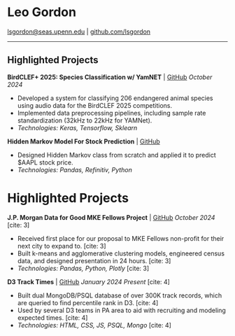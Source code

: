 # Leo Gordon

[lsgordon@seas.upenn.edu](mailto:lsgordon@seas.upenn.edu) | [github.com/lsgordon](https://github.com/lsgordon)

---

## Highlighted Projects

**BirdCLEF+ 2025: Species Classification w/ YamNET** | [GitHub](https://github.com/lsgordon/BirdCLEFPlus_Yamnet_2025)
*October 2024*
* Developed a system for classifying 206 endangered animal species using audio data for the BirdCLEF 2025 competitions.
* Implemented data preprocessing pipelines, including sample rate standardization (32kHz to 22kHz for YAMNet).
* *Technologies: Keras, Tensorflow, Sklearn*

**Hidden Markov Model For Stock Prediction** | [GitHub](https://github.com/lsgordon/HMM_StockPrediction)
* Designed Hidden Markov class from scratch and applied it to predict \$AAPL stock price.
* *Technologies: Pandas, Refinitiv, Python*

# Highlighted Projects

**J.P. Morgan Data for Good MKE Fellows Project** | [GitHub](https://github.com/dfgchicago24/Team-12)
*October 2024* [cite: 3]
* Received first place for our proposal to MKE Fellows non-profit for their next city to expand to. [cite: 3]
* Built k-means and agglomerative clustering models, engineered census data, and designed presentation in 24 hours. [cite: 3]
* *Technologies: Pandas, Python, Plotly* [cite: 3]

**D3 Track Times** | [GitHub](https://github.com/lsgordon/D3_Track_Times)
*January 2024 Present* [cite: 4]
* Built dual MongoDB/PSQL database of over 300K track records, which are queried to find percentile rank in D3. [cite: 4]
* Used by several D3 teams in PA area to aid with recruiting and modeling expected times. [cite: 4]
* *Technologies: HTML, CSS, JS, PSQL, Mongo* [cite: 4]
